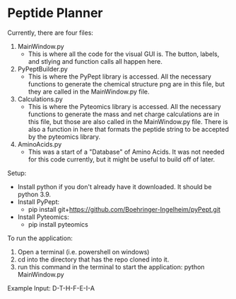 # Peptide Planner


Currently, there are four files:
1. MainWindow.py
    - This is where all the code for the visual GUI is. The button, labels, and stlying and function calls all happen here.
2. PyPeptBuilder.py 
    - This is where the PyPept library is accessed. All the necessary functions to generate the chemical structure png are in this file, but they are called in the MainWindow.py file.
3. Calculations.py
    - This is where the Pyteomics library is accessed. All the necessary functions to generate the mass and net charge calculations are in this file, but those are also called in the MainWindow.py file. There is also a function in here that formats the peptide string to be accepted by the pyteomics library.
4. AminoAcids.py
    - This was a start of a "Database" of Amino Acids. It was not needed for this code currently, but it might be useful to build off of later.


Setup:
- Install python if you don't already have it downloaded. It should be python 3.9.
- Install PyPept:
    - pip install git+https://github.com/Boehringer-Ingelheim/pyPept.git
- Install Pyteomics:
    - pip install pyteomics
 

To run the application:
1. Open a terminal (i.e. powershell on windows)
2. cd into the directory that has the repo cloned into it.
3. run this command in the terminal to start the application:
    python MainWindow.py

Example Input:
    D-T-H-F-E-I-A
